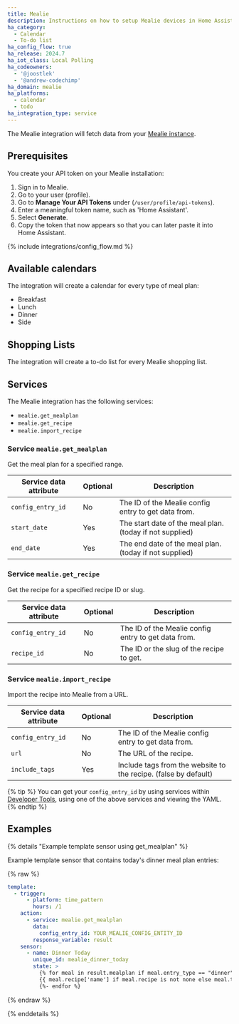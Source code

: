 ```yaml
---
title: Mealie
description: Instructions on how to setup Mealie devices in Home Assistant.
ha_category:
  - Calendar
  - To-do list
ha_config_flow: true
ha_release: 2024.7
ha_iot_class: Local Polling
ha_codeowners:
  - '@joostlek'
  - '@andrew-codechimp'
ha_domain: mealie
ha_platforms:
  - calendar
  - todo
ha_integration_type: service
---
```



The Mealie integration will fetch data from your [Mealie instance](https://mealie.io/).

## Prerequisites

You create your API token on your Mealie installation:

1. Sign in to Mealie.
2. Go to your user (profile).
3. Go to **Manage Your API Tokens** under (`/user/profile/api-tokens`).
4. Enter a meaningful token name, such as 'Home Assistant'.
5. Select **Generate**.
6. Copy the token that now appears so that you can later paste it into Home Assistant.

{% include integrations/config_flow.md %}

## Available calendars

The integration will create a calendar for every type of meal plan:

- Breakfast
- Lunch
- Dinner
- Side

## Shopping Lists

The integration will create a to-do list for every Mealie shopping list.

## Services

The Mealie integration has the following services:

- `mealie.get_mealplan`
- `mealie.get_recipe`
- `mealie.import_recipe`

### Service `mealie.get_mealplan`

Get the meal plan for a specified range.

| Service data attribute | Optional | Description                                              |
|------------------------|----------|----------------------------------------------------------|
| `config_entry_id`      | No       | The ID of the Mealie config entry to get data from.      |
| `start_date`           | Yes      | The start date of the meal plan. (today if not supplied) |
| `end_date`             | Yes      | The end date of the meal plan. (today if not supplied)   |

### Service `mealie.get_recipe`

Get the recipe for a specified recipe ID or slug.

| Service data attribute | Optional | Description                                         |
|------------------------|----------|-----------------------------------------------------|
| `config_entry_id`      | No       | The ID of the Mealie config entry to get data from. |
| `recipe_id`            | No       | The ID or the slug of the recipe to get.            |

### Service `mealie.import_recipe`

Import the recipe into Mealie from a URL.

| Service data attribute | Optional | Description                                                     |
|------------------------|----------|-----------------------------------------------------------------|
| `config_entry_id`      | No       | The ID of the Mealie config entry to get data from.             |
| `url`                  | No       | The URL of the recipe.                                          |
| `include_tags`         | Yes      | Include tags from the website to the recipe. (false by default) |

{% tip %}
You can get your `config_entry_id` by using services within [Developer Tools](/docs/tools/dev-tools/), using one of the above services and viewing the YAML.
{% endtip %}

## Examples

{% details "Example template sensor using get_mealplan" %}

Example template sensor that contains today's dinner meal plan entries:

{% raw %}

```yaml
template:
  - trigger:
      - platform: time_pattern
        hours: /1
    action:
      - service: mealie.get_mealplan
        data:
          config_entry_id: YOUR_MEALIE_CONFIG_ENTITY_ID
        response_variable: result
    sensor:
      - name: Dinner Today
        unique_id: mealie_dinner_today
        state: >
          {% for meal in result.mealplan if meal.entry_type == "dinner" -%}
          {{ meal.recipe['name'] if meal.recipe is not none else meal.title }}{{ ", " if not loop.last }}
          {%- endfor %}
```

{% endraw %}

{% enddetails %}
